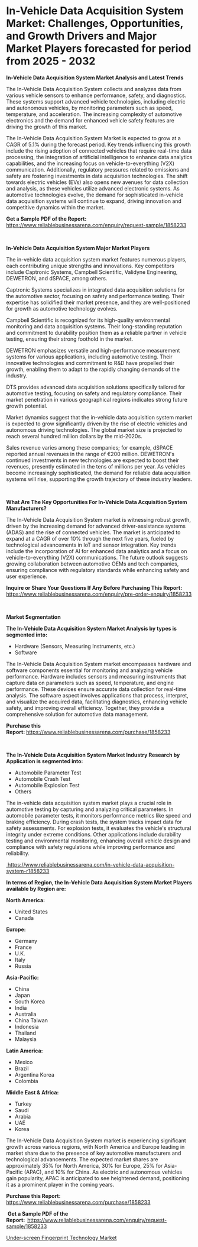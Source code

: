 <p><h1>In-Vehicle Data Acquisition System Market: Challenges, Opportunities, and Growth Drivers and Major Market Players forecasted for period from 2025 - 2032</h1></p><p><strong>In-Vehicle Data Acquisition System Market Analysis and Latest Trends</strong></p>
<p><p>The In-Vehicle Data Acquisition System collects and analyzes data from various vehicle sensors to enhance performance, safety, and diagnostics. These systems support advanced vehicle technologies, including electric and autonomous vehicles, by monitoring parameters such as speed, temperature, and acceleration. The increasing complexity of automotive electronics and the demand for enhanced vehicle safety features are driving the growth of this market.</p><p>The In-Vehicle Data Acquisition System Market is expected to grow at a CAGR of 5.1% during the forecast period. Key trends influencing this growth include the rising adoption of connected vehicles that require real-time data processing, the integration of artificial intelligence to enhance data analytics capabilities, and the increasing focus on vehicle-to-everything (V2X) communication. Additionally, regulatory pressures related to emissions and safety are fostering investments in data acquisition technologies. The shift towards electric vehicles (EVs) also opens new avenues for data collection and analysis, as these vehicles utilize advanced electronic systems. As automotive technologies evolve, the demand for sophisticated in-vehicle data acquisition systems will continue to expand, driving innovation and competitive dynamics within the market.</p></p>
<p><strong>Get a Sample PDF of the Report:&nbsp;</strong> <a href="https://www.reliablebusinessarena.com/enquiry/request-sample/1858233?utm_campaign=3091&utm_medium=2&utm_source=Github&utm_content=ia&utm_term=11032025&utm_id=in-vehicle-data-acquisition-system">https://www.reliablebusinessarena.com/enquiry/request-sample/1858233</a></p>
<p>&nbsp;</p>
<p><strong>In-Vehicle Data Acquisition System Major Market Players</strong></p>
<p><p>The in-vehicle data acquisition system market features numerous players, each contributing unique strengths and innovations. Key competitors include Captronic Systems, Campbell Scientific, Validyne Engineering, DEWETRON, and dSPACE, among others.</p><p>Captronic Systems specializes in integrated data acquisition solutions for the automotive sector, focusing on safety and performance testing. Their expertise has solidified their market presence, and they are well-positioned for growth as automotive technology evolves.</p><p>Campbell Scientific is recognized for its high-quality environmental monitoring and data acquisition systems. Their long-standing reputation and commitment to durability position them as a reliable partner in vehicle testing, ensuring their strong foothold in the market.</p><p>DEWETRON emphasizes versatile and high-performance measurement systems for various applications, including automotive testing. Their innovative technologies and commitment to R&D have propelled their growth, enabling them to adapt to the rapidly changing demands of the industry.</p><p>DTS provides advanced data acquisition solutions specifically tailored for automotive testing, focusing on safety and regulatory compliance. Their market penetration in various geographical regions indicates strong future growth potential.</p><p>Market dynamics suggest that the in-vehicle data acquisition system market is expected to grow significantly driven by the rise of electric vehicles and autonomous driving technologies. The global market size is projected to reach several hundred million dollars by the mid-2020s.</p><p>Sales revenue varies among these companies; for example, dSPACE reported annual revenues in the range of €200 million. DEWETRON's continued investments in new technologies are expected to boost their revenues, presently estimated in the tens of millions per year. As vehicles become increasingly sophisticated, the demand for reliable data acquisition systems will rise, supporting the growth trajectory of these industry leaders.</p></p>
<p>&nbsp;</p>
<p><strong>What Are The Key Opportunities For In-Vehicle Data Acquisition System Manufacturers?</strong></p>
<p><p>The In-Vehicle Data Acquisition System market is witnessing robust growth, driven by the increasing demand for advanced driver-assistance systems (ADAS) and the rise of connected vehicles. The market is anticipated to expand at a CAGR of over 10% through the next five years, fueled by technological advancements in IoT and sensor integration. Key trends include the incorporation of AI for enhanced data analytics and a focus on vehicle-to-everything (V2X) communications. The future outlook suggests growing collaboration between automotive OEMs and tech companies, ensuring compliance with regulatory standards while enhancing safety and user experience.</p></p>
<p><strong>Inquire or Share Your Questions If Any Before Purchasing This Report:</strong> <a href="https://www.reliablebusinessarena.com/enquiry/pre-order-enquiry/1858233?utm_campaign=3091&utm_medium=2&utm_source=Github&utm_content=ia&utm_term=11032025&utm_id=in-vehicle-data-acquisition-system">https://www.reliablebusinessarena.com/enquiry/pre-order-enquiry/1858233</a></p>
<p>&nbsp;</p>
<p><strong>Market Segmentation</strong></p>
<p><strong>The In-Vehicle Data Acquisition System Market Analysis by types is segmented into:</strong></p>
<p><ul><li>Hardware (Sensors, Measuring Instruments, etc.)</li><li>Software</li></ul></p>
<p><p>The In-Vehicle Data Acquisition System market encompasses hardware and software components essential for monitoring and analyzing vehicle performance. Hardware includes sensors and measuring instruments that capture data on parameters such as speed, temperature, and engine performance. These devices ensure accurate data collection for real-time analysis. The software aspect involves applications that process, interpret, and visualize the acquired data, facilitating diagnostics, enhancing vehicle safety, and improving overall efficiency. Together, they provide a comprehensive solution for automotive data management.</p></p>
<p><strong>Purchase this Report:&nbsp;</strong><a href="https://www.reliablebusinessarena.com/purchase/1858233?utm_campaign=3091&utm_medium=2&utm_source=Github&utm_content=ia&utm_term=11032025&utm_id=in-vehicle-data-acquisition-system">https://www.reliablebusinessarena.com/purchase/1858233</a></p>
<p>&nbsp;</p>
<p><strong>The In-Vehicle Data Acquisition System Market Industry Research by Application is segmented into:</strong></p>
<p><ul><li>Automobile Parameter Test</li><li>Automobile Crash Test</li><li>Automobile Explosion Test</li><li>Others</li></ul></p>
<p><p>The in-vehicle data acquisition system market plays a crucial role in automotive testing by capturing and analyzing critical parameters. In automobile parameter tests, it monitors performance metrics like speed and braking efficiency. During crash tests, the system tracks impact data for safety assessments. For explosion tests, it evaluates the vehicle's structural integrity under extreme conditions. Other applications include durability testing and environmental monitoring, enhancing overall vehicle design and compliance with safety regulations while improving performance and reliability.</p></p>
<p><a href="https://www.reliablebusinessarena.com/in-vehicle-data-acquisition-system-r1858233?utm_campaign=3091&utm_medium=2&utm_source=Github&utm_content=ia&utm_term=11032025&utm_id=in-vehicle-data-acquisition-system">&nbsp;https://www.reliablebusinessarena.com/in-vehicle-data-acquisition-system-r1858233</a></p>
<p><strong>In terms of Region, the In-Vehicle Data Acquisition System Market Players available by Region are:</strong></p>
<p>
    <p> <strong> North America: </strong>
        <ul>
            <li>United States</li>
            <li>Canada</li>
        </ul>
        </p> 
    <p> <strong> Europe: </strong>
        <ul>
            <li>Germany</li>
            <li>France</li>
            <li>U.K.</li>
            <li>Italy</li>
            <li>Russia</li>
        </ul>
        </p> 
    <p> <strong> Asia-Pacific: </strong>
        <ul>
            <li>China</li>
            <li>Japan</li>
            <li>South Korea</li>
            <li>India</li>
            <li>Australia</li>
            <li>China Taiwan</li>
            <li>Indonesia</li>
            <li>Thailand</li>
            <li>Malaysia</li>
        </ul>
        </p> 
    <p> <strong> Latin America: </strong>
        <ul>
            <li>Mexico</li>
            <li>Brazil</li>
            <li>Argentina Korea</li>
            <li>Colombia</li>
        </ul>
        </p> 
    <p> <strong> Middle East & Africa: </strong>
        <ul>
            <li>Turkey</li>
            <li>Saudi</li>
            <li>Arabia</li>
            <li>UAE</li>
            <li>Korea</li>
        </ul>
    </p>
    </p>
<p><p>The In-Vehicle Data Acquisition System market is experiencing significant growth across various regions, with North America and Europe leading in market share due to the presence of key automotive manufacturers and technological advancements. The expected market shares are approximately 35% for North America, 30% for Europe, 25% for Asia-Pacific (APAC), and 10% for China. As electric and autonomous vehicles gain popularity, APAC is anticipated to see heightened demand, positioning it as a prominent player in the coming years.</p></p>
<p><strong>Purchase this Report: </strong><a href="https://www.reliablebusinessarena.com/purchase/1858233?utm_campaign=3091&utm_medium=2&utm_source=Github&utm_content=ia&utm_term=11032025&utm_id=in-vehicle-data-acquisition-system">https://www.reliablebusinessarena.com/purchase/1858233</a></p>
<p>&nbsp;<strong>Get a Sample PDF of the Report:&nbsp;&nbsp;</strong><a href="https://www.reliablebusinessarena.com/enquiry/request-sample/1858233?utm_campaign=3091&utm_medium=2&utm_source=Github&utm_content=ia&utm_term=11032025&utm_id=in-vehicle-data-acquisition-system">https://www.reliablebusinessarena.com/enquiry/request-sample/1858233</a></p>
<p><strong></strong></p>
<p><p><a href="https://github.com/dringals/Market-Research-Report-List-6/blob/main/under-screen-fingerprint-technology-market.md?utm_campaign=3091&utm_medium=2&utm_source=Github&utm_content=ia&utm_term=11032025&utm_id=in-vehicle-data-acquisition-system">Under-screen Fingerprint Technology Market</a></p></p>